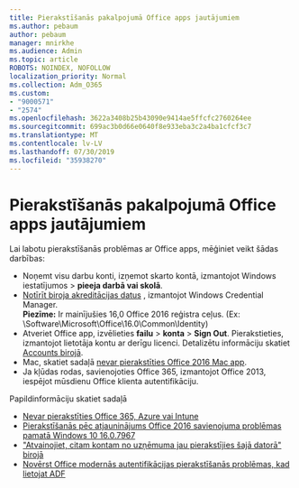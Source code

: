```yaml
---
title: Pierakstīšanās pakalpojumā Office apps jautājumiem
ms.author: pebaum
author: pebaum
manager: mnirkhe
ms.audience: Admin
ms.topic: article
ROBOTS: NOINDEX, NOFOLLOW
localization_priority: Normal
ms.collection: Adm_O365
ms.custom:
- "9000571"
- "2574"
ms.openlocfilehash: 3622a3408b25b43090e9414ae5ffcfc2760264ee
ms.sourcegitcommit: 699ac3b0d66e0640f8e933eba3c2a4ba1cfcf3c7
ms.translationtype: MT
ms.contentlocale: lv-LV
ms.lasthandoff: 07/30/2019
ms.locfileid: "35938270"
---
```

# <a name="issues-signing-in-to-office-apps"></a>Pierakstīšanās pakalpojumā Office apps jautājumiem

Lai labotu pierakstīšanās problēmas ar Office apps, mēģiniet veikt šādas darbības:

- Noņemt visu darbu konti, izņemot skarto kontā, izmantojot Windows iestatījumos > **pieeja darbā vai skolā**.
- [Notīrīt biroja akreditācijas datus](https://docs.microsoft.com/office/troubleshoot/error-messages/another-account-already-signed-in#step-3-clear-cached-credentials-on-the-computer) , izmantojot Windows Credential Manager.<br/>
    **Piezīme:** Ir mainījušies 16,0 Office 2016 reģistra ceļus. (Ex: \Software\Microsoft\Office\16.0\Common\Identity\)
- Atveriet Office app, izvēlieties **failu** > **konta** > **Sign Out**. Pierakstieties, izmantojot lietotāja kontu ar derīgu licenci. Detalizētu informāciju skatiet [Accounts birojā](https://support.office.com/article/accounts-in-office-628ea040-f265-49de-b986-be09c3ebf8a9).
- Mac, skatiet sadaļā [nevar pierakstīties Office 2016 Mac app](https://docs.microsoft.com/office365/troubleshoot/authentication/sign-in-to-office-2016-for-mac-fail).
- Ja kļūdas rodas, savienojoties Office 365, izmantojot Office 2013, iespējot mūsdienu Office klienta autentifikāciju.

Papildinformāciju skatiet sadaļā
- [Nevar pierakstīties Office 365, Azure vai Intune](https://docs.microsoft.com/office365/troubleshoot/authentication/sign-in-to-office-365-azure-intune)
- [Pierakstīšanās pēc atjauninājums Office 2016 savienojuma problēmas pamatā Windows 10 16.0.7967](https://docs.microsoft.com/office365/troubleshoot/administration/connection-issue-when-sign-in-office-2016)
- ["Atvainojiet, citam kontam no uzņēmuma jau pierakstījies šajā datorā" birojā](https://docs.microsoft.com/office/troubleshoot/error-messages/another-account-already-signed-in)
- [Novērst Office modernās autentifikācijas pierakstīšanās problēmas, kad lietojat ADF](https://docs.microsoft.com/office365/troubleshoot/authentication/sign-in-issue-with-modern-auth)